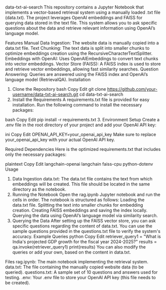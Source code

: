 data-txt-ai-search
This repository contains a Jupyter Notebook that implements a vector-based retrieval system using a manually loaded .txt file (data.txt). The project leverages OpenAI embeddings and FAISS for querying data stored in the text file. This system allows you to ask specific questions about the data and retrieve relevant information using OpenAI’s language model.

Features
Manual Data Ingestion: The website data is manually copied into a data.txt file.
Text Chunking: The text data is split into smaller chunks to optimize embeddings creation using the RecursiveCharacterTextSplitter.
Embeddings with OpenAI: Uses OpenAIEmbeddings to convert text chunks into vector embeddings.
Vector Store (FAISS): A FAISS index is used to store and retrieve vector embeddings, allowing fast similarity searches.
Question Answering: Queries are answered using the FAISS index and OpenAI’s language model (RetrievalQA).
Installation
1. Clone the Repository
bash
Copy
Edit
git clone https://github.com/your-username/data-txt-ai-search.git
cd data-txt-ai-search
2. Install the Requirements
A requirements.txt file is provided for easy installation. Run the following command to install the necessary packages:

bash
Copy
Edit
pip install -r requirements.txt
3. Environment Setup
Create a .env file in the root directory of your project and add your OpenAI API key:

ini
Copy
Edit
OPENAI_API_KEY=your_openai_api_key
Make sure to replace your_openai_api_key with your actual OpenAI API key.

Required Dependencies
Here is the optimized requirements.txt that includes only the necessary packages:

plaintext
Copy
Edit
langchain-openai
langchain
faiss-cpu
python-dotenv
Usage
1. Data Ingestion
data.txt: The data.txt file contains the text from which embeddings will be created. This file should be located in the same directory as the notebook.
2. Running the Notebook
Open the rag.ipynb Jupyter notebook and run the cells in order. The notebook is structured as follows:
Loading the data.txt file.
Splitting the text into smaller chunks for embedding creation.
Creating FAISS embeddings and saving the index locally.
Querying the data using OpenAI’s language model via similarity search.
3. Querying the Data
After setting up the FAISS vector store, you can ask specific questions regarding the content of data.txt. You can use the sample questions provided in the questions.txt file to verify the system's accuracy.
Example Queries
python
Copy
Edit
retriever_query1 = "What is India's projected GDP growth for the fiscal year 2024-2025?"
results = qa.invoke(retriever_query1)
print(results)
You can also modify the queries or add your own, based on the content in data.txt.

Files
rag.ipynb: The main notebook implementing the retrieval system.
data.txt: The file containing the manually copied website data (to be queried).
questions.txt: A sample set of 10 questions and answers used for testing.
.env: Your .env file to store your OpenAI API key (this file needs to be created).
